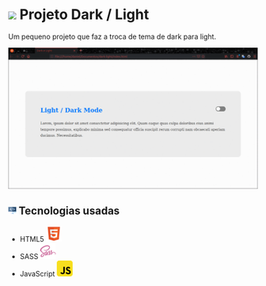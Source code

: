 <h1>
<img src="https://icon-icons.com/icons2/67/PNG/32/finishflag_acabado_13305.png"/>
  Projeto Dark / Light
</h1>

Um pequeno projeto que faz a troca de tema de dark para light.

<img src="img/img1.gif"/>

<h2>
<img src="img/codigo.png"/> 
  Tecnologias usadas
</h2>

- HTML5 <img src="img/html5.png"/>
- SASS <img src="img/sass.png"/>
- JavaScript <img src="img/js.png"/>